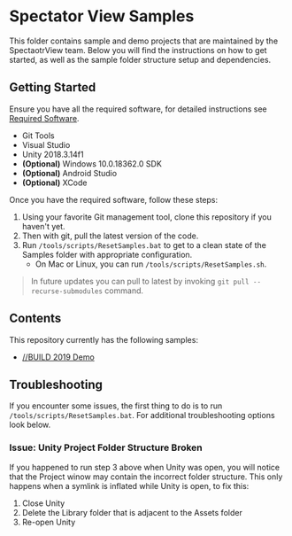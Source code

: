 # Spectator View Samples

This folder contains sample and demo projects that are maintained by the SpectaotrView team. Below you will find the instructions on how to get started, as well as the sample folder structure setup and dependencies.

## Getting Started

Ensure you have all the required software, for detailed instructions see [Required Software](../README.md).

- Git Tools
- Visual Studio
- Unity 2018.3.14f1
- __(Optional)__ Windows 10.0.18362.0 SDK
- __(Optional)__ Android Studio
- __(Optional)__ XCode

Once you have the required software, follow these steps:

1. Using your favorite Git management tool, clone this repository if you haven't yet.
2. Then with git, pull the latest version of the code.
3. Run `/tools/scripts/ResetSamples.bat` to get to a clean state of the Samples folder with appropriate configuration.
    - On Mac or Linux, you can run `/tools/scripts/ResetSamples.sh`.

> In future updates you can pull to latest by invoking `git pull --recurse-submodules` command.

## Contents

This repository currently has the following samples:

- [//BUILD 2019 Demo](./Build2019Demo.Unity/README.md)

## Troubleshooting

If you encounter some issues, the first thing to do is to run `/tools/scripts/ResetSamples.bat`. For additional troubleshooting options look below.

### __Issue:__ Unity Project Folder Structure Broken

If you happened to run step 3 above when Unity was open, you will notice that the Project winow may contain the incorrect folder structure. This only happens when a symlink is inflated while Unity is open, to fix this:

1. Close Unity
2. Delete the Library folder that is adjacent to the Assets folder
3. Re-open Unity
